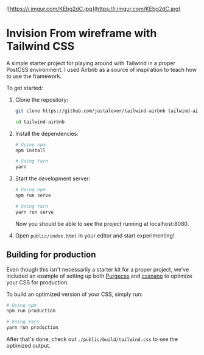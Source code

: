 ![https://i.imgur.com/KEbg2dC.jpg](https://i.imgur.com/KEbg2dC.jpg)

# Invision From wireframe with Tailwind CSS

A simple starter project for playing around with Tailwind in a proper PostCSS environment. I used Airbnb as a source of inspiration to teach how to use the framework.

To get started:

1. Clone the repository:

   ```bash
   git clone https://github.com/justalever/tailwind-airbnb tailwind-airbnb

   cd tailwind-airbnb
   ```

2. Install the dependencies:

   ```bash
   # Using npm
   npm install

   # Using Yarn
   yarn
   ```

3. Start the development server:

   ```bash
   # Using npm
   npm run serve

   # Using Yarn
   yarn run serve
   ```

   Now you should be able to see the project running at localhost:8080.

4. Open `public/index.html` in your editor and start experimenting!

## Building for production

Even though this isn't necessarily a starter kit for a proper project, we've included an example of setting up both [Purgecss](https://www.purgecss.com/) and [cssnano](https://cssnano.co/) to optimize your CSS for production.

To build an optimized version of your CSS, simply run:

```bash
# Using npm
npm run production

# Using Yarn
yarn run production
```

After that's done, check out `./public/build/tailwind.css` to see the optimized output.

